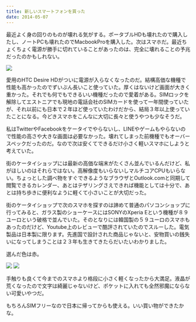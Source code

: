 ```yaml
---
title: 新しいスマートフォンを買った
date: 2014-05-07
---
```


最近よく身の回りのものが壊れる気がする。ポータブルHDも壊れたので購入したし、ノートPCも壊れたのでMacbookProを購入した。次はスマホだ。最近ちょくちょく電源が勝手に切れていることがあったのは、完全に壊れることの予兆だったのかもしれない。

![](https://img.xar.sh/14102079426_c8ac46e2d1_b_d.jpg)

愛用のHTC Desire HDがついに電源が入らなくなったのだ。結構高価な機種で性能も高かったのでずいぶん長いこと使っていた。厚くはないけど画面が大きく重かった。それでも何でもできるいい機種だったので愛着がある。SIMロックを解除してエストニアでも現地の電話会社のSIMカードを使って一年間使っていたが、それ以前にも日本で２年ほど使っていたわけだから、結局３年以上使っていたことになる。今どきスマホをこんなに大切に長々と使うやつも少なそうだ。

私はTwitterやFacebookをケータイでやらないし、LINEやゲームもやらないので性能の高さや大きな画面は必要なかった。壊れてしまった前機種でもオーバースペックだったのだ。なので次は安くてできるだけ小さく軽いスマホにしようと考えていた。

街のケータイショップには最新の高価な端末がたくさん並んでいるんだけど、私がほしいのはそれらではない。高解像度もいらないしマルチコアCPUもいらない。ちょっとした調べ物をすぐできるようなブラウザとOutlook.comと同期して閲覧できるカレンダー、あとはテザリングさえできれば機能としては十分で、あとは持ち歩きに便利なように軽くて小さいことが大切だった。

街のケータイショップで次のスマホを探すのは諦めて普通のパソコンショップに行ってみると、ガラス製のショーケースにはSONYのXperia Eという機種が８９ユーロという破格で並んでいた。そのとなりには韓国製の５９ユーロのスマホもあったのだけど、Youtube上のレビューで酷評されていたのでスルーした。電気製品は日本製に限ります。先進国で設計された商品じゃないと、安物買いの銭失いになってしまうことは２３年も生きてきたらだいたいわかりました。

選んだ色は赤。

![](https://img.xar.sh/14125554124_57d240534b_b_d.jpg)
![](https://img.xar.sh/14122244212_f95d43cd45_b_d.jpg)

手触りも良くて今までのスマホより格段に小さく軽くなったから大満足。液晶が荒くなったので文字は綺麗じゃないけど、ポケットに入れても全然邪魔にならない可愛いやつだ。

もちろんSIMフリーなので日本に帰ってからも使える。いい買い物ができたかな。
